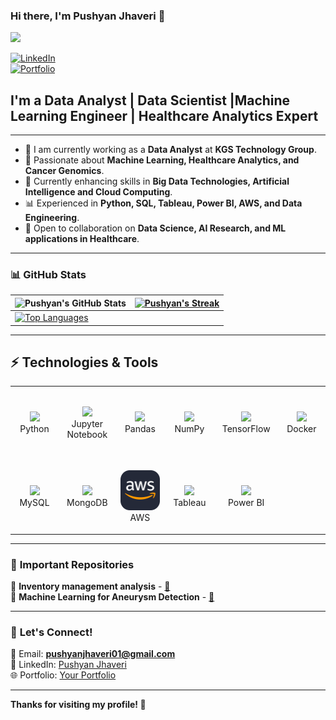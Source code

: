### Hi there, I'm Pushyan Jhaveri 👋  
![](https://komarev.com/ghpvc/?username=PushyanJhaveri&color=blue)  

[![LinkedIn](https://img.shields.io/badge/linkedin-%230077B5.svg?style=for-the-badge&logo=linkedin&logoColor=white)](https://www.linkedin.com/in/pushyan-jhaveri-75b52813a/)  
[![Portfolio](https://img.shields.io/badge/Portfolio-Website-blue?style=for-the-badge&logo=google-chrome&logoColor=white)](https://pushyanjhaveri.github.io/)  

## I'm a Data Analyst | Data Scientist |Machine Learning Engineer | Healthcare Analytics Expert

---

- 🔭 I am currently working as a **Data Analyst** at **KGS Technology Group**.
- 🎯 Passionate about **Machine Learning, Healthcare Analytics, and Cancer Genomics**.
- 🌱 Currently enhancing skills in **Big Data Technologies, Artificial Intelligence and Cloud Computing**.
- 📊 Experienced in **Python, SQL, Tableau, Power BI, AWS, and Data Engineering**.
- 🤝 Open to collaboration on **Data Science, AI Research, and ML applications in Healthcare**.

---

### 📊 **GitHub Stats**
| ![Pushyan's GitHub Stats](https://github-readme-stats.vercel.app/api?username=PushyanJhaveri&show_icons=true&theme=radical) | [![Pushyan's Streak](https://streak-stats.demolab.com?user=PushyanJhaveri&theme=dark&border_radius=7&mode=weekly)](https://git.io/streak-stats) |
| ------------------------------------------------------------ | ------------------------------------------------------------ |
| [![Top Languages](https://github-readme-stats.vercel.app/api/top-langs/?username=PushyanJhaveri&layout=compact&theme=radical)](https://github.com/anuraghazra/github-readme-stats) | |

---

## ⚡ Technologies & Tools

<div align="center">
<table align="center">
    <tr>
        <td align="center" width="140" height="112.43">
            <img src="https://cdn.jsdelivr.net/gh/devicons/devicon/icons/python/python-original.svg" width="65px"/>
            <br /> Python
        </td>
        <td align="center" width="140" height="112.43">
            <img src="https://cdn.jsdelivr.net/gh/devicons/devicon/icons/jupyter/jupyter-original-wordmark.svg" width="65px"/>
            <br /> Jupyter Notebook
        </td>
        <td align="center" width="140" height="112.43">
            <img src="https://cdn.jsdelivr.net/gh/devicons/devicon/icons/pandas/pandas-original.svg" width="65px"/>
            <br /> Pandas
        </td>
        <td align="center" width="140" height="112.43">
            <img src="https://cdn.jsdelivr.net/gh/devicons/devicon/icons/numpy/numpy-original.svg" width="65px"/>
            <br /> NumPy
        </td>
        <td align="center" width="140" height="112.43">
            <img src="https://cdn.jsdelivr.net/gh/devicons/devicon/icons/tensorflow/tensorflow-original.svg" width="65px"/>
            <br /> TensorFlow
        </td>
        <td align="center" width="140" height="112.43">
            <img src="https://cdn.jsdelivr.net/gh/devicons/devicon/icons/docker/docker-original.svg" width="65px"/>
            <br /> Docker
        </td>
    </tr>
    <tr>
        <td align="center" width="140" height="112.43">
            <img src="https://cdn.jsdelivr.net/gh/devicons/devicon/icons/mysql/mysql-original-wordmark.svg" width="65px"/>
            <br /> MySQL
        </td>
        <td align="center" width="140" height="112.43">
            <img src="https://cdn.jsdelivr.net/gh/devicons/devicon/icons/mongodb/mongodb-original.svg" width="65px"/>
            <br /> MongoDB
        </td>
        <td align="center" width="140" height="112.43">
            <img src="https://raw.githubusercontent.com/tandpfun/skill-icons/65dea6c4eaca7da319e552c09f4cf5a9a8dab2c8/icons/AWS-Dark.svg" width="65px"/>
            <br /> AWS
        </td>
        <td align="center" width="140" height="112.43">
            <img src="https://www.svgrepo.com/show/354427/tableau.svg" width="65px"/>
            <br /> Tableau
        </td>
        <td align="center" width="140" height="112.43">
            <img src="https://i0.wp.com/indiciatraining.com/wp-content/uploads/2019/10/power-bi_logo_transparent.png?fit=1300%2C1356&ssl=1" width="65px"/>
            <br /> Power BI
        </td>
    </tr>
</table>
</div>

---

### 🚀 **Important Repositories**
📂 **Inventory management analysis** - [🔗](https://github.com/PushyanJhaveri/HR-Analytics-Data-Analysis)  
📂 **Machine Learning for Aneurysm Detection** - [🔗](https://github.com/PushyanJhaveri/Detection-of-Aneursym-Prolongation-using-ML-models)  

---

### 🙌 **Let's Connect!**  
📧 Email: **pushyanjhaveri01@gmail.com**  
💼 LinkedIn: [Pushyan Jhaveri](https://www.linkedin.com/in/pushyan-jhaveri-75b52813a/)  
🌐 Portfolio: [Your Portfolio](https://pushyanjhaveri.github.io/)  

---

**Thanks for visiting my profile! 🚀**







